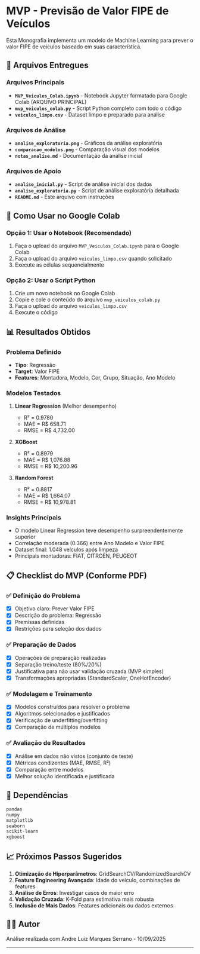 # MVP - Previsão de Valor FIPE de Veículos

Esta Monografia implementa um modelo de Machine Learning para prever o valor FIPE de veículos baseado em suas característica.

## 📁 Arquivos Entregues

### Arquivos Principais
- **`MVP_Veiculos_Colab.ipynb`** - Notebook Jupyter formatado para Google Colab (ARQUIVO PRINCIPAL)
- **`mvp_veiculos_colab.py`** - Script Python completo com todo o código
- **`veiculos_limpo.csv`** - Dataset limpo e preparado para análise

### Arquivos de Análise
- **`analise_exploratoria.png`** - Gráficos da análise exploratória
- **`comparacao_modelos.png`** - Comparação visual dos modelos
- **`notas_analise.md`** - Documentação da análise inicial

### Arquivos de Apoio
- **`analise_inicial.py`** - Script de análise inicial dos dados
- **`analise_exploratoria.py`** - Script de análise exploratória detalhada
- **`README.md`** - Este arquivo com instruções

## 🚀 Como Usar no Google Colab

### Opção 1: Usar o Notebook (Recomendado)
1. Faça o upload do arquivo `MVP_Veiculos_Colab.ipynb` para o Google Colab
2. Faça o upload do arquivo `veiculos_limpo.csv` quando solicitado
3. Execute as células sequencialmente

### Opção 2: Usar o Script Python
1. Crie um novo notebook no Google Colab
2. Copie e cole o conteúdo do arquivo `mvp_veiculos_colab.py`
3. Faça o upload do arquivo `veiculos_limpo.csv`
4. Execute o código

## 📊 Resultados Obtidos

### Problema Definido
- **Tipo**: Regressão
- **Target**: Valor FIPE
- **Features**: Montadora, Modelo, Cor, Grupo, Situação, Ano Modelo

### Modelos Testados
1. **Linear Regression** (Melhor desempenho)
   - R² = 0.9780
   - MAE = R$ 658.71
   - RMSE = R$ 4,732.00

2. **XGBoost**
   - R² = 0.8979
   - MAE = R$ 1,076.88
   - RMSE = R$ 10,200.96

3. **Random Forest**
   - R² = 0.8817
   - MAE = R$ 1,664.07
   - RMSE = R$ 10,978.81

### Insights Principais
- O modelo Linear Regression teve desempenho surpreendentemente superior
- Correlação moderada (0.366) entre Ano Modelo e Valor FIPE
- Dataset final: 1.048 veículos após limpeza
- Principais montadoras: FIAT, CITROËN, PEUGEOT

## 📋 Checklist do MVP (Conforme PDF)

### ✅ Definição do Problema
- [x] Objetivo claro: Prever Valor FIPE
- [x] Descrição do problema: Regressão
- [x] Premissas definidas
- [x] Restrições para seleção dos dados

### ✅ Preparação de Dados
- [x] Operações de preparação realizadas
- [x] Separação treino/teste (80%/20%)
- [x] Justificativa para não usar validação cruzada (MVP simples)
- [x] Transformações apropriadas (StandardScaler, OneHotEncoder)

### ✅ Modelagem e Treinamento
- [x] Modelos construídos para resolver o problema
- [x] Algoritmos selecionados e justificados
- [x] Verificação de underfitting/overfitting
- [x] Comparação de múltiplos modelos

### ✅ Avaliação de Resultados
- [x] Análise em dados não vistos (conjunto de teste)
- [x] Métricas condizentes (MAE, RMSE, R²)
- [x] Comparação entre modelos
- [x] Melhor solução identificada e justificada

## 🔧 Dependências

```python
pandas
numpy
matplotlib
seaborn
scikit-learn
xgboost
```

## 📈 Próximos Passos Sugeridos

1. **Otimização de Hiperparâmetros**: GridSearchCV/RandomizedSearchCV
2. **Feature Engineering Avançada**: Idade do veículo, combinações de features
3. **Análise de Erros**: Investigar casos de maior erro
4. **Validação Cruzada**: K-Fold para estimativa mais robusta
5. **Inclusão de Mais Dados**: Features adicionais ou dados externos

## 👨‍💻 Autor

Análise realizada com Andre Luiz Marques Serrano - 10/09/2025

---


